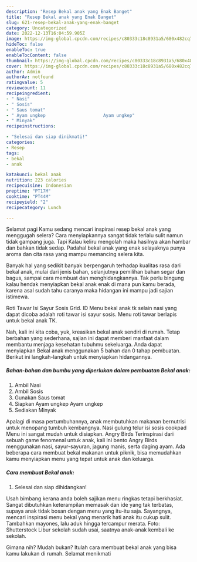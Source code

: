 ```yaml
---
description: "Resep Bekal anak yang Enak Banget"
title: "Resep Bekal anak yang Enak Banget"
slug: 621-resep-bekal-anak-yang-enak-banget
category: Uncategorized
date: 2022-12-13T16:04:59.905Z
image: https://img-global.cpcdn.com/recipes/c80333c18c8931a5/680x482cq70/bekal-anak-foto-resep-utama.jpg
hideToc: false
enableToc: true
enableTocContent: false
thumbnail: https://img-global.cpcdn.com/recipes/c80333c18c8931a5/680x482cq70/bekal-anak-foto-resep-utama.jpg
cover: https://img-global.cpcdn.com/recipes/c80333c18c8931a5/680x482cq70/bekal-anak-foto-resep-utama.jpg
author: Admin
authorAv: notfound
ratingvalue: 5
reviewcount: 11
recipeingredient:
- " Nasi"
- " Sosis"
- " Saus tomat"
- " Ayam ungkep                      Ayam ungkep"
- " Minyak"
recipeinstructions:

- "Selesai dan siap dinikmati!"
categories:
- Resep
tags:
- bekal
- anak

katakunci: bekal anak 
nutrition: 223 calories
recipecuisine: Indonesian
preptime: "PT17M"
cooktime: "PT44M"
recipeyield: "2"
recipecategory: Lunch

---
```



Selamat pagi Kamu sedang mencari inspirasi resep bekal anak yang menggugah selera? Cara menyiapkannya sangat tidak terlalu sulit namun tidak gampang juga. Tapi Kalau keliru mengolah maka hasilnya akan hambar dan bahkan tidak sedap. Padahal bekal anak yang enak selayaknya punya aroma dan cita rasa yang mampu memancing selera kita.


Banyak hal yang sedikit banyak berpengaruh terhadap kualitas rasa dari bekal anak, mulai dari jenis bahan, selanjutnya pemilihan bahan segar dan bagus, sampai cara membuat dan menghidangkannya. Tak perlu bingung kalau hendak menyiapkan bekal anak enak di mana pun kamu berada, karena asal sudah tahu caranya maka hidangan ini mampu jadi sajian istimewa.

Roti Tawar Isi Sayur Sosis Grid. ID Menu bekal anak tk selain nasi yang dapat dicoba adalah roti tawar isi sayur sosis. Menu roti tawar berlapis untuk bekal anak TK.


Nah, kali ini kita coba, yuk, kreasikan bekal anak sendiri di rumah. Tetap berbahan yang sederhana, sajian ini dapat memberi manfaat dalam membantu menjaga kesehatan tubuhmu sekeluarga. Anda dapat menyiapkan Bekal anak menggunakan 5 bahan dan 0 tahap pembuatan. Berikut ini langkah-langkah untuk menyiapkan hidangannya.

<!--inarticleads1-->

##### Bahan-bahan dan bumbu yang diperlukan dalam pembuatan Bekal anak:

1. Ambil  Nasi
1. Ambil  Sosis
1. Gunakan  Saus tomat
1. Siapkan  Ayam ungkep                      Ayam ungkep
1. Sediakan  Minyak


Apalagi di masa pertumbuhannya, anak membutuhkan makanan bernutrisi untuk menopang tumbuh kembangnya. Nasi gulung telur isi sosis cookpad Menu ini sangat mudah untuk disiapkan. Angry Birds Terinspirasi dari sebuah game fenomenal untuk anak, kali ini bento Angry Birds menggunakan nasi, sayur-sayuran, jagung manis, serta daging ayam. Ada beberapa cara membuat bekal makanan untuk piknik, bisa memudahkan kamu menyiapkan menu yang tepat untuk anak dan keluarga. 

<!--inarticleads2-->

##### Cara membuat Bekal anak:


1. Selesai dan siap dihidangkan!

Usah bimbang kerana anda boleh sajikan menu ringkas tetapi berkhasiat. Sangat dibutuhkan keterampilan memasak dan ide yang tak terbatas, supaya anak tidak bosan dengan menu yang itu-itu saja. Sayangnya, mencari inspirasi menu bekal yang menarik hati anak itu cukup sulit. Tambahkan mayones, lalu aduk hingga tercampur merata. Foto: Shutterstock Libur sekolah sudah usai, saatnya anak-anak kembali ke sekolah. 

Gimana nih? Mudah bukan? Itulah cara membuat bekal anak yang bisa kamu lakukan di rumah. Selamat menikmati

